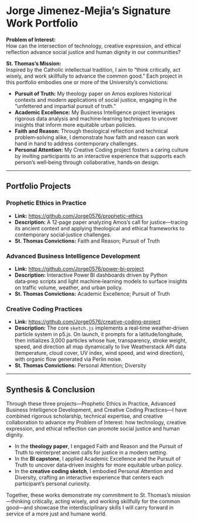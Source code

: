 # Jorge Jimenez‑Mejia’s Signature Work Portfolio

**Problem of Interest:**  
How can the intersection of technology, creative expression, and ethical reflection advance social justice and human dignity in our communities?

**St. Thomas’s Mission:**  
Inspired by the Catholic intellectual tradition, I aim to “think critically, act wisely, and work skillfully to advance the common good.” Each project in this portfolio embodies one or more of the University’s convictions:

- **Pursuit of Truth:** My theology paper on Amos explores historical contexts and modern applications of social justice, engaging in the “unfettered and impartial pursuit of truth.”
- **Academic Excellence:** My Business Intelligence project leverages rigorous data analysis and machine‑learning techniques to uncover insights that inform more equitable urban policies.
- **Faith and Reason:** Through theological reflection and technical problem‑solving alike, I demonstrate how faith and reason can work hand in hand to address contemporary challenges.
- **Personal Attention:** My Creative Coding project fosters a caring culture by inviting participants to an interactive experience that supports each person’s well‑being through collaborative, hands‑on design.

---

## Portfolio Projects

### Prophetic Ethics in Practice  
- **Link:** https://github.com/Jorge0576/prophetic-ethics  
- **Description:** A 12‑page paper analyzing Amos’s call for justice—tracing its ancient context and applying theological and ethical frameworks to contemporary social‑justice challenges.  
- **St. Thomas Convictions:** Faith and Reason; Pursuit of Truth

### Advanced Business Intelligence Development  
- **Link:** https://github.com/Jorge0576/power-bi-project  
- **Description:** Interactive Power BI dashboards driven by Python data‑prep scripts and light machine‑learning models to surface insights on traffic volume, weather, and urban policy.  
- **St. Thomas Convictions:** Academic Excellence; Pursuit of Truth

### Creative Coding Practices  
- **Link:** https://github.com/Jorge0576/creative-coding-project  
- **Description:** The core `sketch.js` implements a real‑time weather‑driven particle system in p5.js. On launch, it prompts for a latitude/longitude, then initializes 3,000 particles whose hue, transparency, stroke weight, speed, and direction all map dynamically to live Weatherstack API data (temperature, cloud cover, UV index, wind speed, and wind direction), with organic flow generated via Perlin noise.  
- **St. Thomas Convictions:** Personal Attention; Diversity  

---

## Synthesis & Conclusion

Through these three projects—Prophetic Ethics in Practice, Advanced Business Intelligence Development, and Creative Coding Practices—I have combined rigorous scholarship, technical expertise, and creative collaboration to advance my Problem of Interest: how technology, creative expression, and ethical reflection can promote social justice and human dignity.

- In the **theology paper**, I engaged Faith and Reason and the Pursuit of Truth to reinterpret ancient calls for justice in a modern setting.  
- In the **BI capstone**, I applied Academic Excellence and the Pursuit of Truth to uncover data‑driven insights for more equitable urban policy.  
- In the **creative coding sketch**, I embodied Personal Attention and Diversity, crafting an interactive experience that centers each participant’s personal curiosity.

Together, these works demonstrate my commitment to St. Thomas’s mission—thinking critically, acting wisely, and working skillfully for the common good—and showcase the interdisciplinary skills I will carry forward in service of a more just and humane world.
